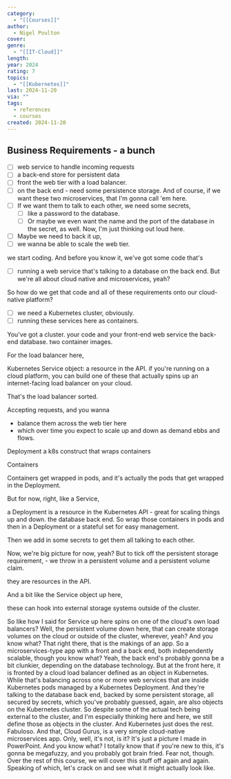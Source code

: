 ```yaml
---
category:
  - "[[Courses]]"
author:
  - Nigel Poulton
cover: 
genre:
  - "[[IT-Cloud]]"
length: 
year: 2024
rating: 7
topics:
  - "[[Kubernetes]]"
last: 2024-11-20
via: ""
tags:
  - references
  - courses
created: 2024-11-20
---
```


## Business Requirements - a bunch

- [ ] web service to handle incoming requests
- [ ] a back-end store for persistent data
- [ ] front the web tier with a load balancer.
- [ ] on the back end - need some persistence storage.
And of course, if we want these two microservices,
that I'm gonna call 'em here.
- [ ] If we want them to talk to each other, we need some secrets, 
	- [ ] like a password to the database.
	- [ ] Or maybe we even want the name and the port of the database in the secret, as well.
Now, I'm just thinking out loud here.
- [ ] Maybe we need to back it up,
- [ ] we wanna be able to scale the web tier.

we start coding.
And before you know it, we've got some code that's 

- [ ] running a web service that's talking to a database on the back end.
But we're all about cloud native and microservices, yeah?

So how do we get that code and all of these requirements
onto our cloud-native platform?

- [ ] we need a Kubernetes cluster, obviously.
- [ ] running these services here as containers.

You've got a cluster.
your code and 
your front-end web service
the back-end database.
two container images.

For the load balancer here,

Kubernetes Service object: a resource in the API.
if you're running on a cloud platform, you can build one of these that actually spins up an internet-facing load balancer on your cloud.

That's the load balancer sorted.


Accepting requests, and you wanna 
- balance them across the web tier here
- which over time you expect to scale up and down as demand ebbs and flows.

Deployment
a k8s construct that wraps containers

Containers 

Containers get wrapped in pods, and it's actually the pods
that get wrapped in the Deployment.

But for now, right, like a Service,

a Deployment is a resource in the Kubernetes API - great for scaling things up and down.
the database back end.
So wrap those containers in pods and then in a 
Deployment or a stateful set for easy management.

Then we add in some secrets
to get them all talking to each other.

Now, we're big picture for now, yeah?
But to tick off 
the persistent storage requirement, - we throw 
in a persistent volume and 
a persistent volume claim.

they are resources in the API.

And a bit like the Service object up here,

these can hook into external storage systems outside of the cluster.



So like how I said for Service up here
spins on one of the cloud's own load balancers?
Well, the persistent volume down here,
that can create storage volumes on the cloud
or outside of the cluster, wherever, yeah?
And you know what?
That right there,
that is the makings of an app.
So a microservices-type app
with a front and a back end,
both independently scalable,
though you know what?
Yeah, the back end's probably gonna be a bit clunkier,
depending on the database technology.
But at the front here,
it is fronted by a cloud load balancer
defined as an object in Kubernetes.
While that's balancing across one or more web services
that are inside Kubernetes pods
managed by a Kubernetes Deployment.
And they're talking to the database back end,
backed by some persistent storage,
all secured by secrets,
which you've probably guessed, again,
are also objects on the Kubernetes cluster.
So despite some of the actual tech
being external to the cluster,
and I'm especially thinking here and here,
we still define those as objects in the cluster.
And Kubernetes just does the rest.
Fabuloso.
And that, Cloud Gurus, is a very simple
cloud-native microservices app.
Only, well, it's not, is it?
It's just a picture I made in PowerPoint.
And you know what?
I totally know that if you're new to this,
it's gonna be megafuzzy,
and you probably got brain fried.
Fear not, though.
Over the rest of this course,
we will cover this stuff off
again and again.
Speaking of which,
let's crack on and see what it might actually look like.
